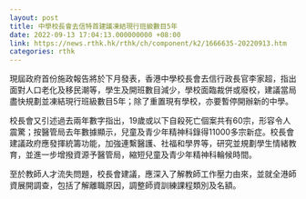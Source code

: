 ```yaml
---
layout: post
title: 中學校長會去信特首建議凍結現行班級數目5年
date: 2022-09-13 17:04:13.000000000 +08:00
link: https://news.rthk.hk/rthk/ch/component/k2/1666635-20220913.htm
categories: rthk
---
```


現屆政府首份施政報告將於下月發表，香港中學校長會去信行政長官李家超，指出面對人口老化及移民潮等，學生及開班數目減少，學校面臨裁併或廢校，建議當局盡快規劃並凍結現行班級數目5年；除了重置現有學校，亦要暫停開辦新的中學。

校長會又引述過去兩年數字指出，19歲或以下自殺死亡個案共有60宗，形容令人震驚；按醫管局去年數據顯示，兒童及青少年精神科錄得11000多宗新症。校長會建議政府應發揮統籌功能，加強連繫醫護、社福和學界等，研究並規劃學生情緒教育，並進一步增撥資源予醫管局，縮短兒童及青少年精神科輪候時間。

至於教師人才流失問題，校長會建議，應深入了解教師工作壓力由來，並就全港師資展開調查，包括了解離職原因，調整師資訓練課程類別及名額。
